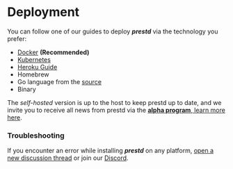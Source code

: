 # Deployment

You can follow one of our guides to deploy _**prestd**_ via the technology you prefer:

* [Docker](deploying-with-docker.md) **(Recommended)**
* [Kubernetes](https://github.com/prest/prest/tree/main/install-manifests/kubernetes)
* [Heroku Guide](deploy-in-heroku.md)
* Homebrew
* Go language from the [source](https://github.com/prest/prest)
* Binary

The _self-hosted_ version is up to the host to keep prestd up to date, and we invite you to receive all news from prestd via the [**alpha program**, learn more here](https://github.com/prest/prest/discussions/467).

### Troubleshooting

If you encounter an error while installing _**prestd**_ on any platform, [open a new discussion thread](https://github.com/prest/prest/discussions/new) or join our [Discord](https://discord.gg/JnRjvu39w8).
